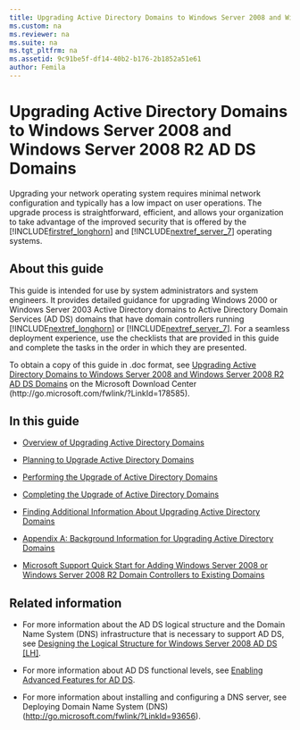 ```yaml
---
title: Upgrading Active Directory Domains to Windows Server 2008 and Windows Server 2008 R2 AD DS Domains
ms.custom: na
ms.reviewer: na
ms.suite: na
ms.tgt_pltfrm: na
ms.assetid: 9c91be5f-df14-40b2-b176-2b1852a51e61
author: Femila
---
```

# Upgrading Active Directory Domains to Windows Server 2008 and Windows Server 2008 R2 AD DS Domains
Upgrading your network operating system requires minimal network configuration and typically has a low impact on user operations. The upgrade process is straightforward, efficient, and allows your organization to take advantage of the improved security that is offered by the [!INCLUDE[firstref_longhorn](includes/firstref_longhorn_md.md)] and [!INCLUDE[nextref_server_7](includes/nextref_server_7_md.md)] operating systems.  
  
## About this guide  
This guide is intended for use by system administrators and system engineers. It provides detailed guidance for upgrading Windows 2000 or Windows Server 2003 Active Directory domains to Active Directory Domain Services \(AD DS\) domains that have domain controllers running [!INCLUDE[nextref_longhorn](includes/nextref_longhorn_md.md)] or [!INCLUDE[nextref_server_7](includes/nextref_server_7_md.md)]. For a seamless deployment experience, use the checklists that are provided in this guide and complete the tasks in the order in which they are presented.  
  
To obtain a copy of this guide in .doc format, see [Upgrading Active Directory Domains to Windows Server 2008 and Windows Server 2008 R2 AD DS Domains](http://go.microsoft.com/fwlink/?LinkId=178585) on the Microsoft Download Center \(http:\/\/go.microsoft.com\/fwlink\/?LinkId\=178585\).  
  
## In this guide  
  
-   [Overview of Upgrading Active Directory Domains](Overview-of-Upgrading-Active-Directory-Domains.md)  
  
-   [Planning to Upgrade Active Directory Domains](Planning-to-Upgrade-Active-Directory-Domains.md)  
  
-   [Performing the Upgrade of Active Directory Domains](Performing-the-Upgrade-of-Active-Directory-Domains.md)  
  
-   [Completing the Upgrade of Active Directory Domains](Completing-the-Upgrade-of-Active-Directory-Domains.md)  
  
-   [Finding Additional Information About Upgrading Active Directory Domains](Finding-Additional-Information-About-Upgrading-Active-Directory-Domains.md)  
  
-   [Appendix A: Background Information for Upgrading Active Directory Domains](Appendix-A--Background-Information-for-Upgrading-Active-Directory-Domains.md)  
  
-   [Microsoft Support Quick Start for Adding Windows Server 2008 or Windows Server 2008 R2 Domain Controllers to Existing Domains](assetId:///255b83fa-5f20-455a-b6b0-bef198979268)  
  
## Related information  
  
-   For more information about the AD DS logical structure and the Domain Name System \(DNS\) infrastructure that is necessary to support AD DS, see [Designing the Logical Structure for Windows Server 2008 AD DS \[LH\]](assetId:///23d96652-a0d9-4f70-9742-514110c99da6).  
  
-   For more information about AD DS functional levels, see [Enabling Advanced Features for AD DS](Enabling-Advanced-Features-for-AD-DS.md).  
  
-   For more information about installing and configuring a DNS server, see Deploying Domain Name System \(DNS\) \([http:\/\/go.microsoft.com\/fwlink\/?LinkId\=93656](http://go.microsoft.com/fwlink/?LinkId=93656)\).  
  

